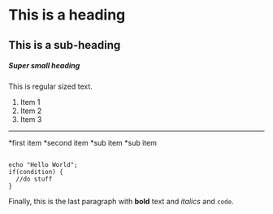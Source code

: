 # This is a heading
## This is a sub-heading
##### Super small heading

This is regular sized text.

1. Item 1
1. Item 2
1. Item 3

---

*first item
*second item
  *sub item
  *sub item

  ```

  echo "Hello World";
  if(condition) {
    //do stuff
}
```
Finally, this is the last paragraph with **bold** text and *italics* and `code`. 